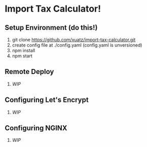 # Import Tax Calculator!

## Setup Environment (do this!)

1. git clone https://github.com/xuatz/import-tax-calculator.git
1. create config file at ./config.yaml (config.yaml is unversioned)
1. npm install
1. npm start

## Remote Deploy

1. *WIP*

## Configuring Let's Encrypt

1. *WIP*

## Configuring NGINX

1. *WIP*
